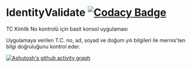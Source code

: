 # IdentityValidate [![Codacy Badge](https://api.codacy.com/project/badge/Grade/be8cbef69b3a4f64aa57a432d7473293)](https://app.codacy.com/gh/cmoztas/IdentityValidate?utm_source=github.com&utm_medium=referral&utm_content=cmoztas/IdentityValidate&utm_campaign=Badge_Grade_Settings)

TC Kimlik No kontrolü için basit konsol uygulaması

Uygulamaya verilen T.C. no, ad, soyad ve doğum yılı bilgileri ile mernis'ten bilgi doğruluğunu kontrol eder.


[![Ashutosh's github activity graph](https://activity-graph.herokuapp.com/graph?username=cmoztas&theme=react-dark)](https://github.com/cmoztas/IdentityValidate)
